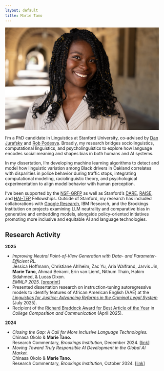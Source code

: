 ```yaml
---
layout: default
title: Marie Tano
---
```

<img class="profile-picture" src="imgs/me.jpg">

I’m a PhD candidate in Linguistics at Stanford University, co-advised by [Dan Jurafsky](https://web.stanford.edu/~jurafsky/) and [Rob Podesva](https://stanford.edu/~podesva/). Broadly, my research bridges sociolinguistics, computational linguistics, and psycholinguistics to explore how language encodes social meaning and shapes bias in both humans and AI systems.

In my dissertation, I’m developing machine learning algorithms to detect and model how linguistic variation among Black drivers in Oakland correlates with disparities in police behavior during traffic stops, integrating computational modeling, raciolinguistic theory, and psychological experimentation to align model behavior with human perception.

I’ve been supported by the [NSF-GRFP](https://www.pomona.edu/news/2023/05/03-eleven-pomona-college-students-and-alumni-awarded-nsf-graduate-research-fellowships) as well as Stanford’s [DARE](https://vpge.stanford.edu/fellowships-funding/dare/fellows/2025), [RAISE](https://vpge.stanford.edu/fellowships-funding/raise/fellows/2023), and [HAI-TEP](https://hai.stanford.edu/policy/student-opportunities/tech-ethics-policy-fellowships) Fellowships. Outside of Stanford, my research has included collaborations with [Google Research](https://research.google/blog/responsible-ai-at-google-research-the-impact-lab/), IBM Research, and the Brookings Institution on projects examining LLM neutrality and comparative bias in generative and embedding models, alongside policy-oriented initiatives promoting more inclusive and equitable AI and language technologies.

## Research Activity

**2025**
- *Improving Neutral Point-of-View Generation with Data- and Parameter-Efficient RL.*  
  Jessica Hoffmann, Christiane Ahlheim, Zac Yu, Aria Walfrand, Jarvis Jin, **Marie Tano**, Ahmad Beirami, Erin van Liemt, Nithum Thain, Hakim Sidahmed, & Lucas Dixon.  
  *EMNLP 2025.* [[preprint](https://arxiv.org/abs/2503.03654)]
- Presented dissertation research on instruction-tuning autoregressive models to identify features of African American English (AAE) at the *[Linguistics for Justice: Advancing Reforms in the Criminal Legal System](https://sites.google.com/view/linguisticsforjustice)* (July 2025).
- Recipient of the [Richard Braddock Award for Best Article of the Year](https://cccc.ncte.org/cccc/awards/braddock) in *College Composition and Communication* (April 2025).

**2024**
- *Closing the Gap: A Call for More Inclusive Language Technologies.*  
  Chinasa Okolo & **Marie Tano.**  
  Research Commentary, *Brookings Institution*, December 2024. [[link](https://www.brookings.edu/articles/closing-the-gap-a-call-for-more-inclusive-language-technologies/)]
- *Moving Toward Truly Responsible AI Development in the Global AI Market.*  
  Chinasa Okolo & **Marie Tano.**  
  Research Commentary, *Brookings Institution*, October 2024. [[link](https://www.brookings.edu/articles/moving-toward-truly-responsible-ai-development-in-the-global-ai-market/)]


